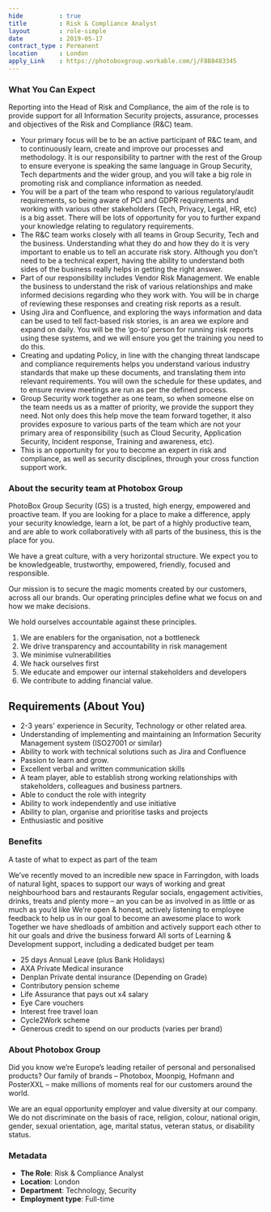 ```yaml
---
hide          : true
title         : Risk & Compliance Analyst
layout        : role-simple
date          : 2019-05-17
contract_type : Permanent
location      : London
apply_Link    : https://photoboxgroup.workable.com/j/F8B8483345
---
```



### What You Can Expect

Reporting into the Head of Risk and Compliance, the aim of the role is to provide support for all Information Security projects, assurance, processes and objectives of the Risk and Compliance (R&C) team.

- Your primary focus will be to be an active participant of R&C team, and to continuously learn, create and improve our processes and methodology. It is our responsibility to partner with the rest of the Group to ensure everyone is speaking the same language in Group Security, Tech departments and the wider group, and you will take a big role in promoting risk and compliance information as needed.
- You will be a part of the team who respond to various regulatory/audit requirements, so being aware of PCI and GDPR requirements and working with various other stakeholders (Tech, Privacy, Legal, HR, etc) is a big asset. There will be lots of opportunity for you to further expand your knowledge relating to regulatory requirements.
- The R&C team works closely with all teams in Group Security, Tech and the business. Understanding what they do and how they do it is very important to enable us to tell an accurate risk story. Although you don't need to be a technical expert, having the ability to understand both sides of the business really helps in getting the right answer.
- Part of our responsibility includes Vendor Risk Management. We enable the business to understand the risk of various relationships and make informed decisions regarding who they work with. You will be in charge of reviewing these responses and creating risk reports as a result.
- Using Jira and Confluence, and exploring the ways information and data can be used to tell fact-based risk stories, is an area we explore and expand on daily. You will be the ‘go-to’ person for running risk reports using these systems, and we will ensure you get the training you need to do this.
- Creating and updating Policy, in line with the changing threat landscape and compliance requirements helps you understand various industry standards that make up these documents, and translating them into relevant requirements. You will own the schedule for these updates, and to ensure review meetings are run as per the defined process.
- Group Security work together as one team, so when someone else on the team needs us as a matter of priority, we provide the support they need. Not only does this help move the team forward together, it also provides exposure to various parts of the team which are not your primary area of responsibility (such as Cloud Security, Application Security, Incident response, Training and awareness, etc).
- This is an opportunity for you to become an expert in risk and compliance, as well as security disciplines, through your cross function support work.

### About the security team at Photobox Group

PhotoBox Group Security (GS) is a trusted, high energy, empowered and proactive team. If you are looking for a place to make a difference, apply your security knowledge, learn a lot, be part of a highly productive team, and are able to work collaboratively with all parts of the business, this is the place for you.

We have a great culture, with a very horizontal structure. We expect you to be knowledgeable, trustworthy, empowered, friendly, focused and responsible.

Our mission is to secure the magic moments created by our customers, across all our brands. Our operating principles define what we focus on and how we make decisions.

We hold ourselves accountable against these principles.

1. We are enablers for the organisation, not a bottleneck
2. We drive transparency and accountability in risk management
3. We minimise vulnerabilities
4. We hack ourselves first
5. We educate and empower our internal stakeholders and developers
6. We contribute to adding financial value.

## Requirements (About You)

- 2-3 years' experience in Security, Technology or other related area.
- Understanding of implementing and maintaining an Information Security Management system (ISO27001 or similar)
- Ability to work with technical solutions such as Jira and Confluence
- Passion to learn and grow.
- Excellent verbal and written communication skills
- A team player, able to establish strong working relationships with stakeholders, colleagues and business partners.
- Able to conduct the role with integrity
- Ability to work independently and use initiative
- Ability to plan, organise and prioritise tasks and projects
- Enthusiastic and positive


### Benefits

A taste of what to expect as part of the team

We’ve recently moved to an incredible new space in Farringdon, with loads of natural light, spaces to support our ways of working and great neighbourhood bars and restaurants
Regular socials, engagement activities, drinks, treats and plenty more – an you can be as involved in as little or as much as you’d like
We’re open & honest, actively listening to employee feedback to help us in our goal to become an awesome place to work
Together we have shedloads of ambition and actively support each other to hit our goals and drive the business forward
All sorts of Learning & Development support, including a dedicated budget per team

- 25 days Annual Leave (plus Bank Holidays)
- AXA Private Medical insurance
- Denplan Private dental insurance (Depending on Grade)
- Contributory pension scheme
- Life Assurance that pays out x4 salary
- Eye Care vouchers
- Interest free travel loan
- Cycle2Work scheme
- Generous credit to spend on our products (varies per brand)


### About Photobox Group

Did you know we’re Europe’s leading retailer of personal and personalised products? Our family of brands – Photobox, Moonpig, Hofmann and PosterXXL – make millions of moments real for our customers around the world.

We are an equal opportunity employer and value diversity at our company. We do not discriminate on the basis of race, religion, colour, national origin, gender, sexual orientation, age, marital status, veteran status, or disability status.

### Metadata

- **The Role**: Risk & Compliance Analyst
- **Location**: London
- **Department**: Technology, Security
- **Employment type**: Full-time